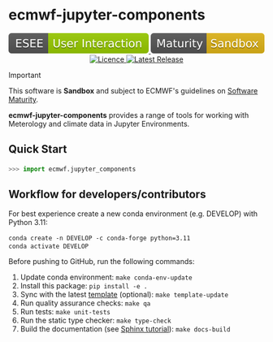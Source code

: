 # ecmwf-jupyter-components

<p align="center">
  <a href="https://github.com/ecmwf/codex/raw/refs/heads/main/ESEE">
    <img src="https://github.com/ecmwf/codex/raw/refs/heads/main/ESEE/user_interaction_badge.svg" alt="ECMWF Software EnginE">
  </a>
  <a href="https://github.com/ecmwf/codex/raw/refs/heads/main/Project Maturity">
    <img src="https://github.com/ecmwf/codex/raw/refs/heads/main/Project Maturity/sandbox_badge.svg" alt="Maturity Level">
  </a>
  <a href="https://opensource.org/licenses/apache-2-0">
    <img src="https://img.shields.io/badge/Licence-Apache 2.0-blue.svg" alt="Licence">
  </a>
  <a href="https://github.com/ecmwf/earthkit--jupyter-components/releases">
    <img src="https://img.shields.io/github/v/release/ecmwf/ecmwf-jupyter-components?color=purple&label=Release" alt="Latest Release">
  </a>
</p>

> [!IMPORTANT]
> This software is **Sandbox** and subject to ECMWF's guidelines on [Software Maturity](https://github.com/ecmwf/codex/raw/refs/heads/main/Project%20Maturity).

**ecmwf-jupyter-components** provides a range of tools for working with Meterology and climate data in Jupyter Environments.

## Quick Start

```python
>>> import ecmwf.jupyter_components

```

## Workflow for developers/contributors

For best experience create a new conda environment (e.g. DEVELOP) with Python 3.11:

```
conda create -n DEVELOP -c conda-forge python=3.11
conda activate DEVELOP
```

Before pushing to GitHub, run the following commands:

1. Update conda environment: `make conda-env-update`
1. Install this package: `pip install -e .`
1. Sync with the latest [template](https://github.com/ecmwf-projects/cookiecutter-conda-package) (optional): `make template-update`
1. Run quality assurance checks: `make qa`
1. Run tests: `make unit-tests`
1. Run the static type checker: `make type-check`
1. Build the documentation (see [Sphinx tutorial](https://www.sphinx-doc.org/en/master/tutorial/)): `make docs-build`
